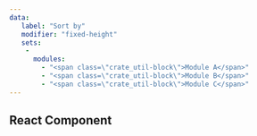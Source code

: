 ```yaml
---
data:
   label: "Sort by"
   modifier: "fixed-height"
   sets:
    -
      modules:
        - "<span class=\"crate_util-block\">Module A</span>"
        - "<span class=\"crate_util-block\">Module B</span>"
        - "<span class=\"crate_util-block\">Module C</span>"
---
```


## React Component

<div data-ff_container-filter="" />

